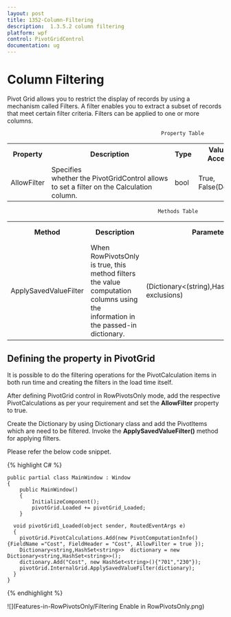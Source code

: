 ```yaml
---
layout: post
title: 1352-Column-Filtering
description:  1.3.5.2 column filtering
platform: wpf
control: PivotGridControl
documentation: ug
---
```


# Column Filtering

Pivot Grid allows you to restrict the display of records by using a mechanism called Filters. A filter enables you to extract a subset of records that meet certain filter criteria. Filters can be applied to one or more columns.

                                                      Property Table

<table>
<tr>
<th>
Property </th><th>
Description </th><th>
Type </th><th>
Value It Accepts</th><th>
Reference Link</th></tr>
<tr>
<td>
AllowFilter</td><td>
Specifies whether the PivotGridControl allows to set a filter on the Calculation column.</td><td>
bool</td><td>
True, False(Default)</td><td>
-</td></tr>
<tr>
</table>

                                                     Methods Table

<table>
<tr>
<th>
Method</th><th>
Description</th><th>
Parameters</th><th>
Return Type</th></tr>
<tr>
<td>
ApplySavedValueFilter</td><td>
When RowPivotsOnly is true, this method filters the value computation columns using the information in the passed-in dictionary.</td><td>
(Dictionary<(string),HashSet<(string)>> exclusions)</td><td>
void</td></tr>
</table>

## Defining the property in PivotGrid

It is possible to do the filtering operations for the PivotCalculation items in both run time and creating the filters in the load time itself.

After defining PivotGrid control in RowPivotsOnly mode, add the respective PivotCalculations as per your requirement and set the **AllowFilter** property to true.

Create the Dictionary by using Dictionary class and add the PivotItems which are need to be filtered. Invoke the **ApplySavedValueFilter()** method for applying filters.

Please refer the below code snippet.

{% highlight C# %}

    public partial class MainWindow : Window
    {
        public MainWindow()
        {
            InitializeComponent();
            pivotGrid.Loaded += pivotGrid_Loaded;
        }

      void pivotGrid1_Loaded(object sender, RoutedEventArgs e)
      { 
        pivotGrid.PivotCalculations.Add(new PivotComputationInfo(){FieldName ="Cost", FieldHeader = "Cost", AllowFilter = true });	  
        Dictionary<string,HashSet<string>>  dictionary = new Dictionary<string,HashSet<string>>();        
        dictionary.Add("Cost", new HashSet<string>(){"701","230"});
        pivotGrid.InternalGrid.ApplySavedValueFilter(dictionary);   
      }
    }

{% endhighlight %}	

![](Features-in-RowPivotsOnly/Filtering Enable in RowPivotsOnly.png)

